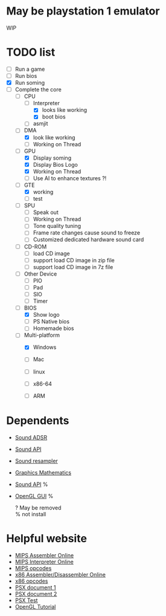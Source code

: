 # May be playstation 1 emulator

WIP


# TODO list

* [ ] Run a game
* [ ] Run bios
* [x] Run soming
* [ ] Complete the core
  * [ ] CPU
    * [ ] Interpreter
      * [x] looks like working
      * [x] boot bios
    * [ ] asmjit
  * [ ] DMA
    * [x] look like working
    * [ ] Working on Thread
  * [ ] GPU
    * [x] Display soming
    * [x] Display Bios Logo
    * [x] Working on Thread
    * [ ] Use AI to enhance textures ?!
  * [ ] GTE
    * [x] working
    * [ ] test
  * [ ] SPU
    * [ ] Speak out
    * [ ] Working on Thread
    * [ ] Tone quality tuning
    * [ ] Frame rate changes cause sound to freeze
    * [ ] Customized dedicated hardware sound card
  * [ ] CD-ROM
    * [ ] load CD image
    * [ ] support load CD image in zip file
    * [ ] support load CD image in 7z file
  * [ ] Other Device
    * [ ] PIO
    * [ ] Pad
    * [ ] SIO
    * [ ] Timer
  * [ ] BIOS
    * [x] Show logo
    * [ ] PS Native bios
    * [ ] Homemade bios
  * [ ] Multi-platform
    * [x] Windows
    * [ ] Mac
    * [ ] linux
    * [ ] x86-64
    * [ ] ARM


# Dependents

* [Sound ADSR](https://github.com/kylophone/libADSR)
* [Sound API](https://github.com/thestk/rtaudio)
* [Sound resampler](https://github.com/avaneev/r8brain-free-src)
* [Graphics Mathematics](http://eigen.tuxfamily.org/index.php?title=Main_Page)
* [Sound API](https://github.com/jarikomppa/soloud) %
* [OpenGL GUI](https://github.com/wjakob/nanogui) %

  ? May be removed  
  % not install


# Helpful website

* [MIPS Assembler Online](http://www.kurtm.net/mipsasm/index.cgi)
* [MIPS Interpreter Online](https://dannyqiu.me/mips-interpreter/)
* [MIPS opcodes](https://opencores.org/projects/plasma/opcodes)
* [x86 Assembler/Disassembler Online](https://defuse.ca/online-x86-assembler.htm#disassembly)
* [x86 opcodes](http://www.mathemainzel.info/files/x86asmref.html)
* [PSX document 1](http://hitmen.c02.at/html/psx_docs.html)
* [PSX document 2](https://github.com/simias/psx-guide)
* [PSX Test](https://github.com/simias/psx-hardware-tests)
* [OpenGL Tutorial](http://www.opengl-tutorial.org/)